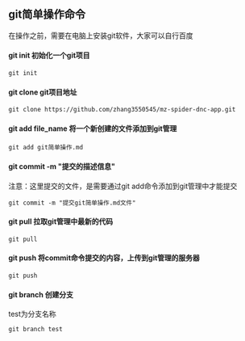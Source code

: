 ## git简单操作命令

在操作之前，需要在电脑上安装git软件，大家可以自行百度

#### git init 初始化一个git项目

```
git init
```

#### git clone git项目地址
```
git clone https://github.com/zhang3550545/mz-spider-dnc-app.git

```

#### git add file_name 将一个新创建的文件添加到git管理

```
git add git简单操作.md
```

#### git commit -m "提交的描述信息"

注意：这里提交的文件，是需要通过git add命令添加到git管理中才能提交

```
git commit -m "提交git简单操作.md文件"
```

#### git pull 拉取git管理中最新的代码

```
git pull
```

#### git push 将commit命令提交的内容，上传到git管理的服务器

```
git push
```

#### git branch 创建分支

test为分支名称

```
git branch test
```

